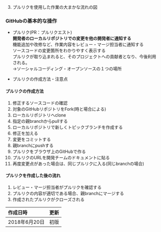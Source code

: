 3. プルリクを使用した作業の大まかな流れの図
### GitHubの基本的な操作

 - プルリク(PR：プルリクエスト) <br>
   **開発者のローカルリポジトリでの変更を他の開発者に通知する** <br>
   機能追加や改修など、作業内容をレビュー・マージ担当者に通知する <br>
   ソースコードの変更箇所をわかりやすく表示する <br>
   プルリクが取り込まれると、そのプロジェクトへの貢献者となり、今後利用される。 <br>
   →ソーシャルコーディング・オープンソースの１つの場所

 - プルリクの作成方法・注意点 <br>
#### プルリクの作成方法
   1. 修正するソースコードの確認 <br>
   2. 対象のGitHubリポジトリをFork(時と場合による) <br>
   3. ローカルリポジトリへclone <br>
   4. 指定の親branchからpullする <br>
   5. ローカルリポジトリで新しくトピックブランチを作成する <br>
   6. 修正を加える <br>
   7. 変更をコミットする <br>
   8. 親branchにpushする <br>
   9. プルリクをブラウザ上のGitHubで作る
   10. プルリクのURLを開発チームのドキュメントに貼る
   11. 再度変更点があった場合は、同じプルリクに入る(同じbranchの場合)

#### プルリクを作成した後の流れ <br>
   1. レビュー・マージ担当者がプルリクを確認する <br>
   2. プルリクの内容が適切である場合、親branchにマージする
   3. 作成されたプルリクがクローズされる


  |作成日時|更新|
  |:--|:--:|
  |2018年6月20日|初版|
